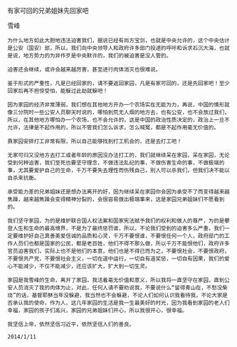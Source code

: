 有家可回的兄弟姐妹先回家吧

雪峰


    为什么地方如此大胆地违法迫害我们，据说已经有尚方宝剑，也就是中央允许的，这个中央估计是公安（国安）部，所以，我们向中央领导人和政府许多部门投递的呼吁和诉求石沉大海，也就是说，地方势力的为非作歹是中央默许的，我们的被迫害是没人管的。

    迫害还会继续，或许会越来越厉害，甚至进行肉体消灭也很难说。

    鉴于形式的严重性，凡是已经回家的，请不要返回家园，凡是有家可回的，还是先回家吧！至少回家后再不担惊受怕，能躲过此劫就躲吧！

    因为家园的经济非常薄弱，我们想在其他地方开办一个农场实在无能为力，再说，中国的情形就像三分院时一些公安人员聊天时说的，哪怕到荒无人烟的地方去，也有公安，也不会放过我们，所以，在其他地方哪怕办一个农场，也不会允许的，这是中国的政治性质决定的，政治上一旦不允许，法律是不起作用的，所以不管我们怎么诉求，怎么喊冤，都是不起作用毫无价值的。

    靠家园安排打工非常有限，所以自己能够找到打工机会的，还是去打工吧！

    无家可归又没地方去打工或者年龄的原因没办法打工的，我们就继续呆在家园，呆在家园，无论受到何种迫害，我们至死也要坚守理念，不做违法乱纪的事，不做伤害生命的事，不做极端的事，尤其要爱护自己的生命，千万不要失去理性而伤残自己，别人可以杀我们，但我们决不能以自杀来抗衡。

    承受能力差的兄弟姐妹还是想办法离开的好，因为继续呆在家园你会因为承受不了而变得越来越焦躁，越来越焦躁会变得精神分裂的，会很容易做出极端事来，这是家园兄弟姐妹们不愿看到的。

    我们坚守家园，为的是维护联合国人权法案和国家宪法赋予我们的权利和做人的尊严，为的是攀登人生和生命的最高境界，不是为了最终惩罚谁，所以，不论我们受到的迫害多么严重，我们一定要维护好自己真善美爱信诚的品质和心灵，千万不要恨谁，不要恨任何一个人，政府部门的工作人员们也都是国家的公民，都是老百姓，他们不得不那么做，所以千万不能恨他们，政府许多官员迫害我们，实际上也不是他们的本意，他们也是不得已而为之，不要恨社会，不要恨政府，不要恨共产党，不要恨社会主义，一切在道中运行，一切自有道奖惩，一切自有因果，我们的爱心不能减少，不仅不能减少，还应该扩大，扩大到一切生灵。

    家园是我雪峰的生命，离开了家园，我活着毫无价值和意义，所以我将一直坚守在家园，直到公安人员消灭了我的肉体为止，对此，任何人请不要劝说我，不要说什么“留得青山在，不愁没柴烧”的话，基督耶稣当年没躲避，我当然也不会躲避，不论人们如何认识我看待我，不论大家是否承认我的使命，作为人，这几年家园的生活是我一生最美好的时光，因为我看到家园的老人们幸福，家园的孩子们高兴，家园的兄弟姐妹们开心，所以我很开心，很幸福。

    我坚信上帝，依然坚信习近平，依然坚信人们的善良。

    2014/1/11



